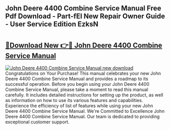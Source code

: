 ## John Deere 4400 Combine Service Manual Free Pdf Download - Part-fEI New Repair Owner Guide - User Service Edition EzksN

# <h2><a href="http://bc85771.oget.top/?id=John+Deere+4400+Combine+Service+Manual">🔗Download New 👉🔴 John Deere 4400 Combine Service Manual</a></h2>

[![John Deere 4400 Combine Service Manual new download](https://i.imgur.com/5g1atiW.png)](http://bc85771.oget.top/?id=John+Deere+4400+Combine+Service+Manual)
Congratulations on Your Purchase! This manual celebrates your new John Deere 4400 Combine Service Manual and provides a roadmap to its successful operation. Before you begin using your John Deere 4400 Combine Service Manual, please take a moment to read this manual carefully. It includes detailed instructions for setting up the product, as well as information on how to use its various features and capabilities. Experience the efficiency of list of features while using your new John Deere 4400 Combine Service Manual. We're Committed to Excellence John Deere 4400 Combine Service Manual. Our team is dedicated to providing exceptional customer support.
